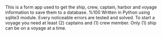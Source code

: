 This is a form app used to get the ship, crew, captain, harbor and voyage information to save them to a database. %100 Written in Python using sqlite3 module. Every noticeable errors are tested and solved.
To start a voyage you need at least (2) captains and (1) crew member.
Only (1) ship can be on a voyage at a time.
